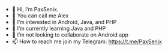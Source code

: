 - 👋 Hi, I’m PaxSenix.
- 🧢 You can call me Alex
- 👀 I’m interested in Android, Java, and PHP
- 🌱 I’m currently learning Java and PHP
- 💞️ I’m not looking to collaborate on Android app
- 📫 How to reach me join my Telegram: https://t.me/PaxSenix

<!---
Paxsenix0/Paxsenix0 is a ✨ special ✨ repository because its `README.md` (this file) appears on your GitHub profile.
You can click the Preview link to take a look at your changes.
--->
